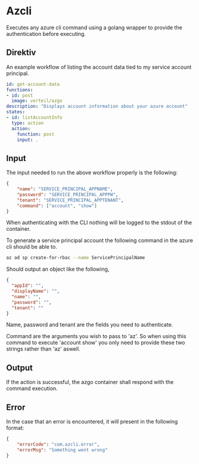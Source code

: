 # Azcli

Executes any azure cli command using a golang wrapper to provide the authentication before executing.

## Direktiv

An example workflow of listing the account data tied to my service account principal.

```yaml
id: get-account-data
functions:
- id: post
  image: vorteil/azgo
description: "Displays account information about your azure account"
states:
- id: listAccountInfo
  type: action
  action:
    function: post
    input: .
```

## Input

The input needed to run the above workflow properly is the following:

```json
{
    "name": "SERVICE_PRINCIPAL_APPNAME",
    "password": "SERVICE_PRINCIPAL_APPPW",
    "tenant": "SERVICE_PRINCIPAL_APPTENANT",
    "command": ["account", "show"]
}
```
When authenticating with the CLI nothing will be logged to the stdout of the container.

To generate a service principal account the following command in the azure cli should be able to.

```sh
az ad sp create-for-rbac --name ServicePrincipalName
```

Should output an object like the following,

```json
{
  "appId": "",
  "displayName": "",
  "name": "",
  "password": "",
  "tenant": ""
}
```

Name, password and tenant are the fields you need to authenticate.

Command are the arguments you wish to pass to 'az'. So when using this command to execute 'account show' you only need to provide these two strings rather than 'az' aswell.

## Output

If the action is successful, the azgo container shall respond with the command execution.

## Error

In the case that an error is encountered, it will present in the following format:

```json
{
    "errorCode": "com.azcli.error",
    "errorMsg": "Something went wrong"
}
```
